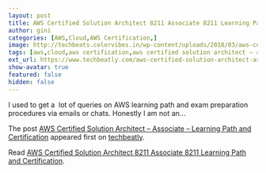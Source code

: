 ```yaml
---
layout: post
title: AWS Certified Solution Architect 8211 Associate 8211 Learning Path and Certification
author: gini
categories: [AWS,Cloud,AWS Certification,]
image: http://techbeats.colorvibes.in/wp-content/uploads/2018/03/aws-certified-solution-architect-associate-learning-path-and-certification.jpg
tags: [aws,cloud,aws certification,aws certified solution architect – associate,aws exam,learning path,]
ext_url: https://www.techbeatly.com/aws-certified-solution-architect-associate-learning-path-and-certification/
show-avatar: true
featured: false
hidden: false
---
```


<p>I used to get a&#160; lot of queries on AWS learning path and exam preparation procedures via emails or chats. Honestly I am not an&#46;&#46;&#46;</p>
<p>The post <a href="https://www.techbeatly.com/aws-certified-solution-architect-associate-learning-path-and-certification/">AWS Certified Solution Architect &#8211; Associate &#8211; Learning Path and Certification</a> appeared first on <a href="https://www.techbeatly.com">techbeatly</a>.</p>

Read [AWS Certified Solution Architect 8211 Associate 8211 Learning Path and Certification](https://www.techbeatly.com/aws-certified-solution-architect-associate-learning-path-and-certification/).